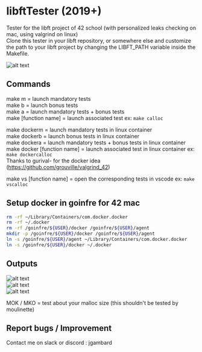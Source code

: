 # libftTester (2019+)
Tester for the libft project of 42 school (with personalized leaks checking on mac, using valgrind on linux)   
Clone this tester in your libft repository, or somewhere else and customize the path to your libft project by changing the LIBFT_PATH variable inside the Makefile.  

![alt text](https://i.imgur.com/EWmbpxx.png)  


## Commands
make m = launch mandatory tests  
make b = launch bonus tests  
make a = launch mandatory tests + bonus tests  
make [function name] = launch associated test ex: `make calloc`   
 
make dockerm = launch mandatory tests in linux container  
make dockerb = launch bonus tests in linux container  
make dockera = launch mandatory tests + bonus tests in linux container  
make docker [function name] = launch associated test in linux container ex: `make dockercalloc`  
Thanks to gurival- for the docker idea (https://github.com/grouville/valgrind_42)  

make vs [function name] = open the corresponding tests in vscode ex: `make vscalloc`  


## Setup docker in goinfre for 42 mac  
```sh
rm -rf ~/Library/Containers/com.docker.docker  
rm -rf ~/.docker  
rm -rf /goinfre/${USER}/docker /goinfre/${USER}/agent  
mkdir -p /goinfre/${USER}/docker /goinfre/${USER}/agent  
ln -s /goinfre/${USER}/agent ~/Library/Containers/com.docker.docker  
ln -s /goinfre/${USER}/docker ~/.docker 
```


## Outputs
![alt text](https://i.imgur.com/en8rJpS.png)  
![alt text](https://i.imgur.com/ZvzhIoZ.png)  
![alt text](https://i.imgur.com/KrlN2Pg.png)  

MOK / MKO = test about your malloc size (this shouldn't be tested by moulinette)  


## Report bugs / Improvement
Contact me on slack or discord : jgambard  
